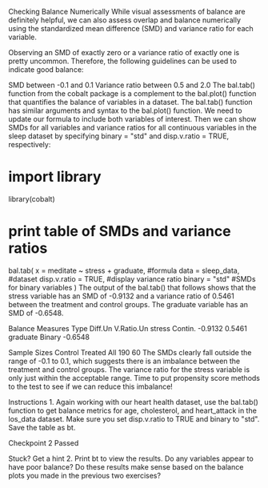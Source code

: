 Checking Balance Numerically
While visual assessments of balance are definitely helpful, we can also assess overlap and balance numerically using the standardized mean difference (SMD) and variance ratio for each variable.

Observing an SMD of exactly zero or a variance ratio of exactly one is pretty uncommon. Therefore, the following guidelines can be used to indicate good balance:

SMD between -0.1 and 0.1
Variance ratio between 0.5 and 2.0
The bal.tab() function from the cobalt package is a complement to the bal.plot() function that quantifies the balance of variables in a dataset. The bal.tab() function has similar arguments and syntax to the bal.plot() function. We need to update our formula to include both variables of interest. Then we can show SMDs for all variables and variance ratios for all continuous variables in the sleep dataset by specifying binary = "std" and disp.v.ratio = TRUE, respectively:

# import library
library(cobalt)
# print table of SMDs and variance ratios
bal.tab(
  x = meditate ~ stress + graduate, #formula
  data = sleep_data, #dataset
  disp.v.ratio = TRUE, #display variance ratio
  binary = "std" #SMDs for binary variables
)
The output of the bal.tab() that follows shows that the stress variable has an SMD of -0.9132 and a variance ratio of 0.5461 between the treatment and control groups. The graduate variable has an SMD of -0.6548.

Balance Measures
            Type    Diff.Un   V.Ratio.Un
stress    Contin.   -0.9132       0.5461
graduate  Binary    -0.6548
 
Sample Sizes
        Control Treated
All        190      60
The SMDs clearly fall outside the range of -0.1 to 0.1, which suggests there is an imbalance between the treatment and control groups. The variance ratio for the stress variable is only just within the acceptable range. Time to put propensity score methods to the test to see if we can reduce this imbalance!

Instructions
1.
Again working with our heart health dataset, use the bal.tab() function to get balance metrics for age, cholesterol, and heart_attack in the los_data dataset. Make sure you set disp.v.ratio to TRUE and binary to "std". Save the table as bt.

Checkpoint 2 Passed

Stuck? Get a hint
2.
Print bt to view the results. Do any variables appear to have poor balance? Do these results make sense based on the balance plots you made in the previous two exercises?